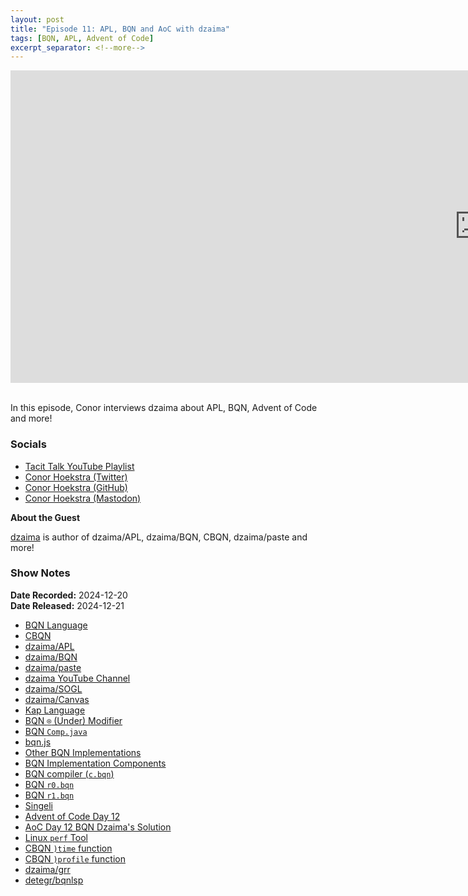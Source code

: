```yaml
---
layout: post
title: "Episode 11: APL, BQN and AoC with dzaima"
tags: [BQN, APL, Advent of Code]
excerpt_separator: <!--more-->
---
```


<center>
<iframe width="1500" height="500" src="https://www.youtube.com/embed/Jw1EvEujWSU?si=ZTROvu2jwA1ikB6S"
                title="YouTube video player" frameborder="0"
                allow="accelerometer; autoplay; clipboard-write; encrypted-media; gyroscope; picture-in-picture; web-share"
                referrerpolicy="strict-origin-when-cross-origin" allowfullscreen></iframe>
</center>

<br>In this episode, Conor interviews dzaima about APL, BQN, Advent of Code and more!

<!--more-->

### Socials

* [Tacit Talk YouTube Playlist](https://www.youtube.com/playlist?list=PLVFrD1dmDdvenJhYti3HomLRkC4_Y9AXA)
* [Conor Hoekstra (Twitter)](https://twitter.com/code_report)
* [Conor Hoekstra (GitHub)](https://github.com/codereport/)
* [Conor Hoekstra (Mastodon)](mastodon.social/@code_report)

**About the Guest**

[dzaima](https://x.com/dzaima) is author of dzaima/APL, dzaima/BQN, CBQN, dzaima/paste and more!

### Show Notes

**Date Recorded:** 2024-12-20 <br>
**Date Released:** 2024-12-21 <br>

* [BQN Language](https://mlochbaum.github.io/BQN/)
* [CBQN](https://github.com/dzaima/CBQN)
* [dzaima/APL](https://github.com/dzaima/apl)
* [dzaima/BQN](https://github.com/dzaima/bqn)
* [dzaima/paste](https://github.com/dzaima/paste)
* [dzaima YouTube Channel](https://www.youtube.com/@dzaima)
* [dzaima/SOGL](https://github.com/dzaima/SOGL)
* [dzaima/Canvas](https://github.com/dzaima/canvas)
* [Kap Language](https://kapdemo.dhsdevelopments.com/)
* [BQN `⌾` (Under) Modifier](https://mlochbaum.github.io/BQN/help/under.html)
* [BQN `Comp.java`](https://github.com/dzaima/BQN/blob/master/src/BQN/Comp.java)
* [bqn.js](https://github.com/mlochbaum/BQN/blob/master/docs/bqn.js)
* [Other BQN Implementations](https://mlochbaum.github.io/BQN/running.html#self-hosted-bqn)
* [BQN Implementation Components](https://mlochbaum.github.io/BQN/implementation/index.html)
* [BQN compiler (`c.bqn`)](https://github.com/mlochbaum/BQN/blob/master/src/c.bqn)
* [BQN `r0.bqn`](https://github.com/mlochbaum/BQN/blob/master/src/r0.bqn)
* [BQN `r1.bqn`](https://github.com/mlochbaum/BQN/blob/master/src/r1.bqn)
* [Singeli](https://github.com/mlochbaum/Singeli)
* [Advent of Code Day 12](https://adventofcode.com/2024/day/12)
* [AoC Day 12 BQN Dzaima's Solution](https://github.com/dzaima/aoc/blob/master/2024/BQN/12.bqn)
* [Linux `perf` Tool](https://perfwiki.github.io/main/)
* [CBQN `)time` function](https://github.com/dzaima/CBQN/blob/develop/docs/commands.md#t-expr--time-expr--tn-expr--timen-expr)
* [CBQN `)profile` function](https://github.com/dzaima/CBQN/blob/develop/docs/commands.md#profile-expr--profilefrequency-expr)
* [dzaima/grr](https://github.com/dzaima/grr)
* [detegr/bqnlsp](https://sr.ht/~detegr/bqnlsp/)

